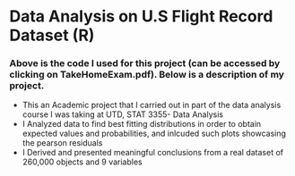 # Data Analysis on U.S Flight Record Dataset (R)
### Above is the code I used for this project (can be accessed by clicking on TakeHomeExam.pdf). Below is a description of my project.
- This an Academic project that I carried out in part of the data analysis course I was taking at UTD, STAT 3355- Data Analysis
- I Analyzed data to find best fitting distributions in order to obtain expected values and probabilities, and inlcuded such plots showcasing the pearson residuals
- I Derived and presented meaningful conclusions from a real dataset of 260,000 objects and 9 variables

